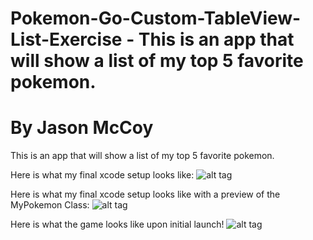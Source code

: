 # Pokemon-Go-Custom-TableView-List-Exercise - This is an app that will show a list of my top 5 favorite pokemon.
# By Jason McCoy


This is an app that will show a list of my top 5 favorite pokemon.


Here is what my final xcode setup looks like:
![alt tag](http://mccoygames.com/wp-content/uploads/2016/08/Screen-Shot-2016-08-01-at-8.52.10-AM.png)

Here is what my final xcode setup looks like with a preview of the MyPokemon Class:
![alt tag](http://mccoygames.com/wp-content/uploads/2016/08/Screen-Shot-2016-08-01-at-8.52.53-AM.png)

Here is what the game looks like upon initial launch!
![alt tag](http://mccoygames.com/wp-content/uploads/2016/08/Screen-Shot-2016-08-01-at-8.51.10-AM.png)
